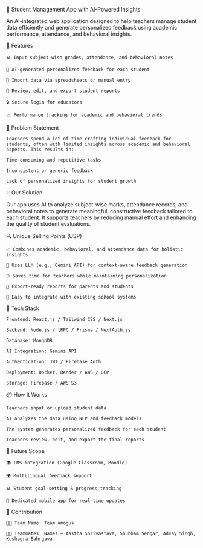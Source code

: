 🧠 Student Management App with AI-Powered Insights

An AI-integrated web application designed to help teachers manage student data efficiently and generate personalized feedback using academic performance, attendance, and behavioral insights.

🚀 Features

    📊 Input subject-wise grades, attendance, and behavioral notes

    🤖 AI-generated personalized feedback for each student

    📁 Import data via spreadsheets or manual entry

    📝 Review, edit, and export student reports

    🔒 Secure login for educators

    📈 Performance tracking for academic and behavioral trends

🎯 Problem Statement

    Teachers spend a lot of time crafting individual feedback for students, often with limited insights across academic and behavioral aspects. This results in:

    Time-consuming and repetitive tasks

    Inconsistent or generic feedback

    Lack of personalized insights for student growth

💡 Our Solution

  Our app uses AI to analyze subject-wise marks, attendance records, and behavioral notes to generate meaningful, constructive feedback tailored to each student. It supports teachers by reducing manual effort and   enhancing the quality of student evaluations.

🔍 Unique Selling Points (USP)

    ✅ Combines academic, behavioral, and attendance data for holistic insights

    🧠 Uses LLM (e.g., Gemini API) for context-aware feedback generation

    ⏱ Saves time for teachers while maintaining personalization

    🧾 Export-ready reports for parents and students

    🧩 Easy to integrate with existing school systems

🧰 Tech Stack

    Frontend: React.js / Tailwind CSS / Next.js

    Backend: Node.js / tRPC / Prisma / NextAuth.js

    Database: MongoDB

    AI Integration: Gemini API

    Authentication: JWT / Firebase Auth

    Deployment: Docker, Render / AWS / GCP

    Storage: Firebase / AWS S3

📦 How It Works

    Teachers input or upload student data

    AI analyzes the data using NLP and feedback models

    The system generates personalized feedback for each student

    Teachers review, edit, and export the final reports

🔮 Future Scope

    📚 LMS integration (Google Classroom, Moodle)

    🌍 Multilingual feedback support

    📊 Student goal-setting & progress tracking

    📱 Dedicated mobile app for real-time updates

🤝 Contribution

    👩‍💻 Team Name: Team amogus 
  
    👨‍💻 Teammates' Names – Aastha Shrivastava, Shubham Sengar, Advay Singh, Kushagra Bahrgava

